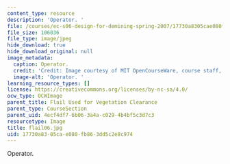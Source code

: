 ```yaml
---
content_type: resource
description: 'Operator. '
file: /courses/ec-s06-design-for-demining-spring-2007/17730a8305cae080fb863dd5c2e8c974_flail06.jpg
file_size: 106036
file_type: image/jpeg
hide_download: true
hide_download_original: null
image_metadata:
  caption: Operator.
  credit: 'Credit: Image courtesy of MIT OpenCourseWare, course staff, and students.'
  image-alt: 'Operator. '
learning_resource_types: []
license: https://creativecommons.org/licenses/by-nc-sa/4.0/
ocw_type: OCWImage
parent_title: Flail Used for Vegetation Clearance
parent_type: CourseSection
parent_uid: 4ecf4df7-6b06-3a4a-c029-4b4bf5c3d7c3
resourcetype: Image
title: flail06.jpg
uid: 17730a83-05ca-e080-fb86-3dd5c2e8c974
---
```

Operator. 